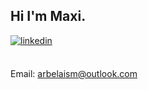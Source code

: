 ## Hi I'm Maxi.

<a href="https://github.com/arbelais" target="_blank">

<a href="https://linkedin.com/in/arbelaism" target="_blank">
<img src=https://img.shields.io/badge/linkedin-%231E77B5.svg?&style=for-the-badge&logo=linkedin&logoColor=white alt=linkedin style="margin-bottom: 5px;" />
</a>

<br>
<br>

Email: <arbelaism@outlook.com>

